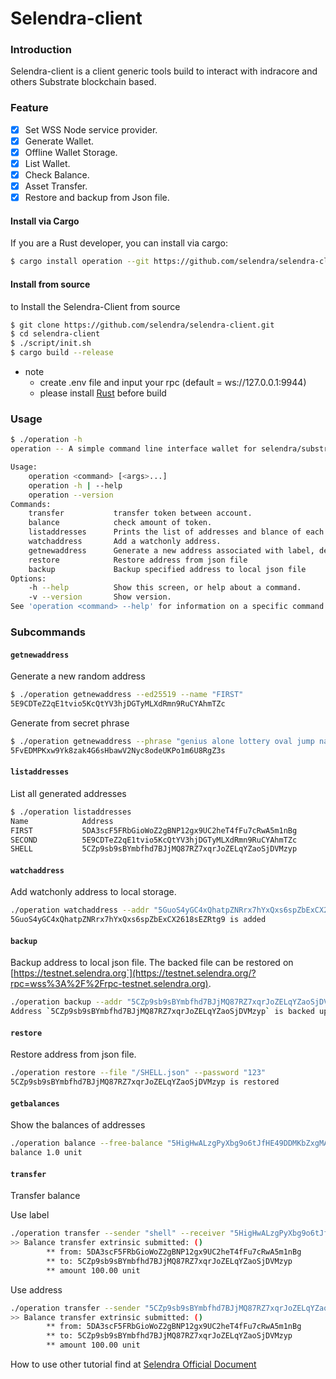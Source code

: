 # Selendra-client

### Introduction

Selendra-client is a client generic tools build to interact with indracore and others Substrate blockchain based.

### Feature

- [x] Set WSS Node service provider.
- [x] Generate Wallet.
- [x] Offline Wallet Storage.
- [x] List Wallet.
- [x] Check Balance.
- [x] Asset Transfer.
- [x] Restore and backup from Json file.

#### Install via Cargo

If you are a Rust developer, you can install via cargo:
```bash
$ cargo install operation --git https://github.com/selendra/selendra-client.git
```

#### Install from source

to Install the Selendra-Client from source

```sh
$ git clone https://github.com/selendra/selendra-client.git
$ cd selendra-client
$ ./script/init.sh
$ cargo build --release
```
* note
	- create .env file and input your rpc (default = ws://127.0.0.1:9944)
	- please install [Rust](https://www.rust-lang.org/tools/install) before build

### Usage

```bash
$ ./operation -h
operation -- A simple command line interface wallet for selendra/substrate.

Usage:
    operation <command> [<args>...]
    operation -h | --help
    operation --version
Commands:
    transfer           transfer token between account.
    balance            check amount of token.
    listaddresses      Prints the list of addresses and blance of each account.
    watchaddress       Add a watchonly address.
    getnewaddress      Generate a new address associated with label, deafult cryptography is sr25519
    restore            Restore address from json file
    backup             Backup specified address to local json file
Options:
    -h --help          Show this screen, or help about a command.
    -v --version       Show version.
See 'operation <command> --help' for information on a specific command.
```

### Subcommands

#### `getnewaddress`

Generate a new random address

```bash
$ ./operation getnewaddress --ed25519 --name "FIRST"
5E9CDTeZ2qE1tvio5KcQtYV3hjDGTyMLXdRmn9RuCYAhmTZc
```
Generate from secret phrase
```bash
$ ./operation getnewaddress --phrase "genius alone lottery oval jump name member journey since age dance arm" --name "genius"
5FvEDMPKxw9Yk8zak4G6sHbawV2Nyc8odeUKPo1m6U8RgZ3s
```

#### `listaddresses`

List all generated addresses

``` bash
$ ./operation listaddresses
Name            Address                                                 Crypto       Balance                  
FIRST           5DA3scF5FRbGioWoZ2gBNP12gx9UC2heT4fFu7cRwA5m1nBg        sr25519      100.0 unit                 
SECOND          5E9CDTeZ2qE1tvio5KcQtYV3hjDGTyMLXdRmn9RuCYAhmTZc        ed25519      40.78 unit                 
SHELL           5CZp9sb9sBYmbfhd7BJjMQ87RZ7xqrJoZELqYZaoSjDVMzyp        sr25519      8.236 unit 
```

#### `watchaddress`
Add watchonly address to local storage.
```bash
./operation watchaddress --addr "5GuoS4yGC4xQhatpZNRrx7hYxQxs6spZbExCX2618sEZRtg9" --name "skull"
5GuoS4yGC4xQhatpZNRrx7hYxQxs6spZbExCX2618sEZRtg9 is added
```
#### `backup` 

Backup address to local json file. The backed file can be restored on [https://testnet.selendra.org`](https://testnet.selendra.org/?rpc=wss%3A%2F%2Frpc-testnet.selendra.org).

``` bash
./operation backup --addr "5CZp9sb9sBYmbfhd7BJjMQ87RZ7xqrJoZELqYZaoSjDVMzyp" --file "~/SHELL.json" --password "123"
Address `5CZp9sb9sBYmbfhd7BJjMQ87RZ7xqrJoZELqYZaoSjDVMzyp` is backed up to file `~/SHELL.json`
```
#### `restore`

Restore address from json file.
``` bash
./operation restore --file "/SHELL.json" --password "123"
5CZp9sb9sBYmbfhd7BJjMQ87RZ7xqrJoZELqYZaoSjDVMzyp is restored
```
#### `getbalances`
Show the balances of addresses
```bash
./operation balance --free-balance "5HigHwALzgPyXbg9o6tJfHE49DDMKbZxgMATJuomY4mhCvFD"
balance 1.0 unit
```
#### `transfer`
Transfer balance 

Use label
```bash
./operation transfer --sender "shell" --receiver "5HigHwALzgPyXbg9o6tJfHE49DDMKbZxgMATJuomY4mhCvFD" --amount 100
>> Balance transfer extrinsic submitted: ()
        ** from: 5DA3scF5FRbGioWoZ2gBNP12gx9UC2heT4fFu7cRwA5m1nBg
        ** to: 5CZp9sb9sBYmbfhd7BJjMQ87RZ7xqrJoZELqYZaoSjDVMzyp
        ** amount 100.00 unit
```
Use address
```bash
./operation transfer --sender "5CZp9sb9sBYmbfhd7BJjMQ87RZ7xqrJoZELqYZaoSjDVMzyp" --receiver "5HigHwALzgPyXbg9o6tJfHE49DDMKbZxgMATJuomY4mhCvFD" --amount 100
>> Balance transfer extrinsic submitted: ()
        ** from: 5DA3scF5FRbGioWoZ2gBNP12gx9UC2heT4fFu7cRwA5m1nBg
        ** to: 5CZp9sb9sBYmbfhd7BJjMQ87RZ7xqrJoZELqYZaoSjDVMzyp
        ** amount 100.00 unit
```
How to use other tutorial find at [Selendra Official Document](https://docs.selendra.org)
